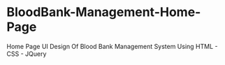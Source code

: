 # BloodBank-Management-Home-Page
Home Page UI Design Of Blood Bank Management System Using HTML - CSS - JQuery
